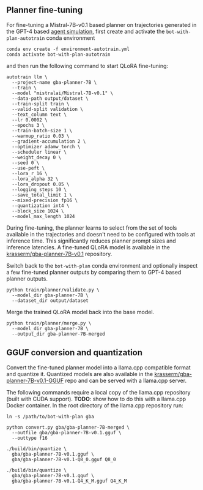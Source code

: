 ## Planner fine-tuning

For fine-tuning a Mistral-7B-v0.1 based planner on trajectories generated in the GPT-4 based [agent simulation](../simulation/README.md), first create and activate the `bot-with-plan-autotrain` conda environment

```shell
conda env create -f environment-autotrain.yml
conda activate bot-with-plan-autotrain
```

and then run the following command to start QLoRA fine-tuning:

```shell
autotrain llm \
  --project-name gba-planner-7B \
  --train \
  --model "mistralai/Mistral-7B-v0.1" \
  --data-path output/dataset \
  --train-split train \
  --valid-split validation \
  --text_column text \
  --lr 0.0002 \
  --epochs 3 \
  --train-batch-size 1 \
  --warmup_ratio 0.03 \
  --gradient-accumulation 2 \
  --optimizer adamw_torch \
  --scheduler linear \
  --weight_decay 0 \
  --seed 0 \
  --use-peft \
  --lora_r 16 \
  --lora_alpha 32 \
  --lora_dropout 0.05 \
  --logging_steps 10 \
  --save_total_limit 1 \
  --mixed-precision fp16 \
  --quantization int4 \
  --block_size 1024 \
  --model_max_length 1024
```

During fine-tuning, the planner learns to select from the set of tools available in the trajectories and doesn't need to be configured with tools at inference time. This significantly reduces planner prompt sizes and inference latencies. A fine-tuned QLoRA model is available in the [krasserm/gba-planner-7B-v0.1](https://huggingface.co/krasserm/gba-planner-7B-v0.1) repository.

Switch back to the `bot-with-plan` conda environment and optionally inspect a few fine-tuned planner outputs by comparing them to GPT-4 based planner outputs.

```shell
python train/planner/validate.py \
  --model_dir gba-planner-7B \
  --dataset_dir output/dataset
```

 Merge the trained QLoRA model back into the base model.

```shell
python train/planner/merge.py \
  --model_dir gba-planner-7B \
  --output_dir gba-planner-7B-merged
```

## GGUF conversion and quantization

Convert the fine-tuned planner model into a llama.cpp compatible format and quantize it. Quantized models are also available in the [krasserm/gba-planner-7B-v0.1-GGUF](https://huggingface.co/krasserm/gba-planner-7B-v0.1-GGUF) repo and can be served with a llama.cpp server.

The following commands require a local copy of the llama.cpp repository (built with CUDA support). **TODO**: show how to do this with a llama.cpp Docker container. In the root directory of the llama.cpp repository run:

```shell
ln -s /path/to/bot-with-plan gba

python convert.py gba/gba-planner-7B-merged \
  --outfile gba/gba-planner-7B-v0.1.gguf \
  --outtype f16

./build/bin/quantize \
  gba/gba-planner-7B-v0.1.gguf \
  gba/gba-planner-7B-v0.1-Q8_0.gguf Q8_0

./build/bin/quantize \
  gba/gba-planner-7B-v0.1.gguf \
  gba/gba-planner-7B-v0.1-Q4_K_M.gguf Q4_K_M
```
